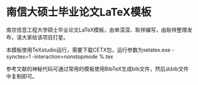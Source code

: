 # 南信大硕士毕业论文LaTeX模板
南京信息工程大学硕士毕业论文LaTeX模板，由单滢滢、耿祥编写，由耿祥整理发布，请大家给该项目打星。

本模板使用TeXstudio运行，需要下载CETX包，运行参数为xelatex.exe -synctex=1 -interaction=nonstopmode %.tex

参考文献的神秘代码可通过常用的模板使用BibTeX生成bib文件，然后从bib文件中复制即可。
